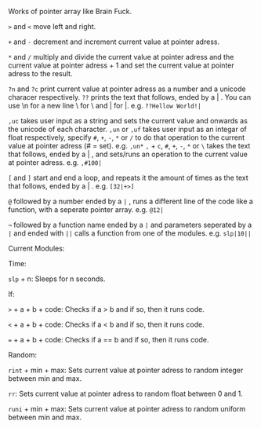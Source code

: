 Works of pointer array like Brain Fuck.

`>` and `<` move left and right.

`+` and `-` decrement and increment current value at pointer adress.

`*` and `/` multiply and divide the current value at pointer adress and the current value at pointer adress + 1 and set the current value at pointer adress to the result.

`?n` and `?c` print current value at pointer adress as a number and a unicode characer respectively.
`??` prints the text that follows, ended by a | . You can use \n for a new line \\ for \ and \| for |. e.g. `??Hellow World!|`

`,uc` takes user input as a string and sets the current value and onwards as the unicode of each character.
`,un` or `,uf` takes user input as an integar of float respectively, specify `#`, `+`, `-`, `*` or `/` to do that operation to the current value at pointer adress (# = set). e.g. `,un*`
`,` + `c`, `#`, `+`, `-`, `*` or `\` takes the text that follows, ended by a | , and sets/runs an operation to the current value at pointer adress. e.g. `,#100|`

`[` and `]` start and end a loop, and repeats it the amount of times as the text that follows, ended by a | . e.g. `[32|+>]`

`@` followed by a number ended by a `|` , runs a different line of the code like a function, with a seperate pointer array. e.g. `@12|`

`¬` followed by a function name ended by a `|` and parameters seperated by a `|` and ended with `||` calls a function from one of the modules. e.g. `slp|10||`


Current Modules:

Time:

`slp` + n: Sleeps for n seconds.

If:

`>` + a + b + code: Checks if a > b and if so, then it runs code.

`<` + a + b + code: Checks if a < b and if so, then it runs code.

`=` + a + b + code: Checks if a == b and if so, then it runs code.

Random:

`rint` + min + max: Sets current value at pointer adress to random integer between min and max.

`rr`: Sets current value at pointer adress to random float between 0 and 1.

`runi` + min + max: Sets current value at pointer adress to random uniform between min and max.
